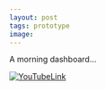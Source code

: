 ```yaml
---
layout: post
tags: prototype
image: 
---
```


A morning dashboard...

[![YouTubeLink](https://img.youtube.com/vi/savFBQ169K4/0.jpg)](https://www.youtube.com/watch?v=savFBQ169K4&t=3s)


